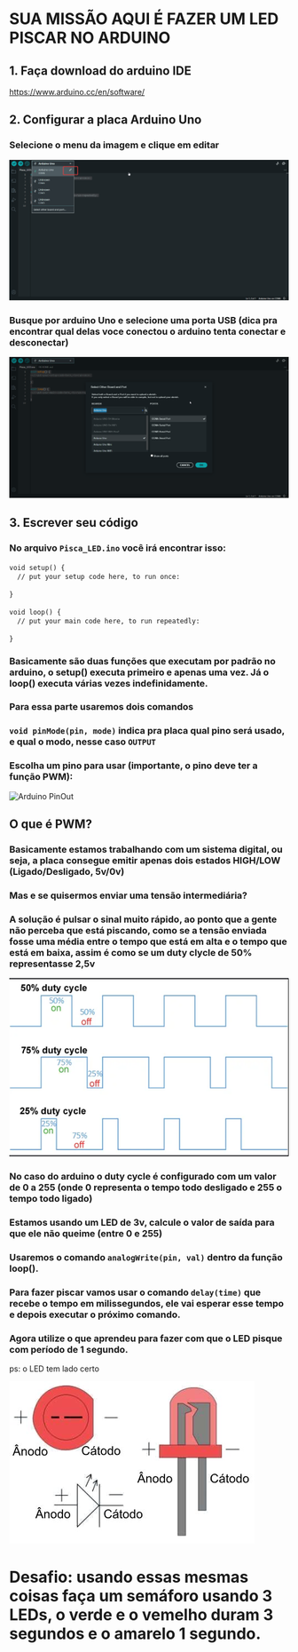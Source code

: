 # SUA MISSÃO AQUI É FAZER UM LED PISCAR NO ARDUINO
## 1. Faça download do arduino IDE
https://www.arduino.cc/en/software/

## 2. Configurar a placa Arduino Uno
### Selecione o menu da imagem e clique em editar
![menu](./menu.png)
### Busque por arduino Uno e selecione uma porta USB (dica pra encontrar qual delas voce conectou o arduino tenta conectar e desconectar)
![selecionar](./selecionar.png)
## 3. Escrever seu código
### No arquivo `Pisca_LED.ino` você irá encontrar isso:
```
void setup() {
  // put your setup code here, to run once:

}

void loop() {
  // put your main code here, to run repeatedly:

}
``` 

### Basicamente são duas funções que executam por padrão no arduino, o setup() executa primeiro e apenas uma vez. Já o loop() executa várias vezes indefinidamente.

### Para essa parte usaremos dois comandos
### `void pinMode(pin, mode)` indica pra placa qual pino será usado, e qual o modo, nesse caso `OUTPUT` 

### Escolha um pino para usar (importante, o pino deve ter a função PWM):
![Arduino PinOut](https://components101.com/sites/default/files/component_pin/Arduino-UNO-Parts-Marking.jpg)

## O que é PWM?
### Basicamente estamos trabalhando com um sistema digital, ou seja, a placa consegue emitir apenas dois estados HIGH/LOW (Ligado/Desligado, 5v/0v)
### Mas e se quisermos enviar uma tensão intermediária?
### A solução é pulsar o sinal muito rápido, ao ponto que a gente não perceba que está piscando, como se a tensão enviada fosse uma média entre o tempo que está em alta e o tempo que está em baixa, assim é como se um duty clycle de 50% representasse 2,5v
![PWM](./PWM.png)

### No caso do arduino o duty cycle é configurado com um valor de 0 a 255 (onde 0 representa o tempo todo desligado e 255 o tempo todo ligado)

### Estamos usando um LED de 3v, calcule o valor de saída para que ele não queime (entre 0 e 255)

### Usaremos o comando `analogWrite(pin, val)` dentro da função loop().

### Para fazer piscar vamos usar o comando `delay(time)` que recebe o tempo em milissegundos, ele vai esperar esse tempo e depois executar o próximo comando.

### Agora utilize o que aprendeu para fazer com que o LED pisque com período de 1 segundo.

ps: o LED tem lado certo

![LED](./LED.png)

# Desafio: usando essas mesmas coisas faça um semáforo usando 3 LEDs, o verde e o vemelho duram 3 segundos e o amarelo 1 segundo.
